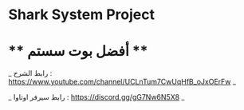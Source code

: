 # Shark System Project

# ** أفضل بوت سستم ** 

_ رابط الشرح : https://www.youtube.com/channel/UCLnTum7CwUqHfB_oJxOErFw _ 


_ رابط سيرفر اوتاوا : https://discord.gg/gG7Nw6N5X8  _

